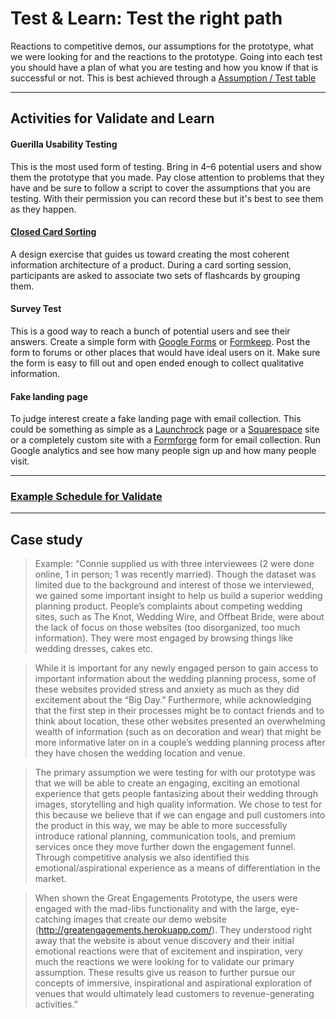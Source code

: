 # Test & Learn: Test the right path

Reactions to competitive demos, our assumptions for the prototype, what we were
looking for and the reactions to the prototype.
Going into each test you should have a plan of what you are testing and how you
know if that is successful or not. This is best achieved through a [Assumption /
Test table](../Exercises/assumptions.md)

---

## Activities for Validate and Learn

#### Guerilla Usability Testing

This is the most used form of testing. Bring in 4–6 potential users and show
them the prototype that you made. Pay close attention to problems that they have
and be sure to follow a script to cover the assumptions that you are testing.
With their permission you can record these but it's best to see them as they happen.

#### [Closed Card Sorting](../Exercises/card-sorting.md)

A design exercise that guides us toward creating the most coherent
information architecture of a product.
During a card sorting session,
participants are asked to associate two sets
of flashcards by grouping them.

#### Survey Test

This is a good way to reach a bunch of potential users and see their answers.
Create a simple form with [Google Forms](http://www.google.com/forms/about/)
or [Formkeep](https://formkeep.com/).
Post the form to forums or other places that would have ideal users on it.
Make sure the form is easy to fill out
and open ended enough to collect qualitative information.

#### Fake landing page

To judge interest create a fake landing page with email collection.
This could be something as simple
as a [Launchrock](http://launchrock.co/) page
or a [Squarespace](http://www.squarespace.com/) site or a
completely custom site with a [Formforge](https://formkeep.com/) form
for email collection. Run Google analytics and see how many people sign up and
how many people visit.

---

### [Example Schedule for Validate](Schedule.md)

---

## Case study

> Example: “Connie supplied us with three interviewees (2 were done online, 1 in
person; 1 was recently married). Though the dataset was limited due to the
background and interest of those we interviewed, we gained some important
insight to help us build a superior wedding planning product. People’s
complaints about competing wedding sites, such as The Knot, Wedding Wire, and
Offbeat Bride, were about the lack of focus on those websites (too
disorganized, too much information). They were most engaged by browsing things
like wedding dresses, cakes  etc.

> While it is important for any newly engaged person to gain access to important
information about the wedding planning process, some of these websites
provided stress and anxiety as much as they did excitement about the “Big
Day.” Furthermore, while acknowledging that the first step in their processes
might be to contact friends and to think about location, these other websites
presented an overwhelming wealth of information (such as on decoration and
wear) that might be more informative later on in a couple’s wedding planning
process after they have chosen the wedding location and venue.

> The primary assumption we were testing for with our prototype was that we will
be able to create an engaging, exciting an emotional experience that gets
people fantasizing about their wedding through images, storytelling and high
quality information. We chose to test for this because we believe that if we
can engage and pull customers into the product in this way, we may be able to
more successfully introduce rational planning, communication tools, and
premium services once they move further down the engagement funnel. Through
competitive analysis we also identified this emotional/aspirational experience
as a means of differentiation in the market.

> When shown the Great Engagements Prototype, the users were engaged with the
mad-libs functionality and with the large, eye-catching images that create our
demo website (http://greatengagements.herokuapp.com/). They understood right
away that the website is about venue discovery and their initial emotional
reactions were that of excitement and inspiration, very much the reactions we
were looking for to validate our primary assumption. These results give us
reason to further pursue our concepts of immersive, inspirational and
aspirational exploration of venues that would ultimately lead customers to
revenue-generating activities.”
